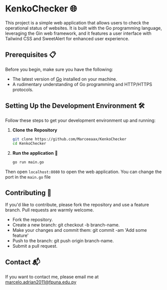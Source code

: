 # KenkoChecker 🌐

This project is a simple web application that allows users to check the operational status of websites. It is built with the Go programming language, leveraging the Gin web framework, and it features a user interface with Tailwind CSS and SweetAlert for enhanced user experience.

## Prerequisites 📋

Before you begin, make sure you have the following:
- The latest version of [Go](https://golang.org/dl/) installed on your machine.
- A rudimentary understanding of Go programming and HTTP/HTTPS protocols.

## Setting Up the Development Environment 🛠

Follow these steps to get your development environment up and running:

1. **Clone the Repository** 

   ```bash
   git clone https://github.com/Marceeaax/KenkoChecker
   cd KenkoChecker

2. **Run the application** 🔧

   ```bash
   go run main.go

Then open  `localhost:8080` to open the web application. You can change the port in the `main.go` file

## Contributing 🤝

If you'd like to contribute, please fork the repository and use a feature branch. Pull requests are warmly welcome.

- Fork the repository.
- Create a new branch: git checkout -b branch-name.
- Make your changes and commit them: git commit -am 'Add some feature'
- Push to the branch: git push origin branch-name.
- Submit a pull request.

## Contact 📬

If you want to contact me, please email me at marcelo.adrian2011@fpuna.edu.py








